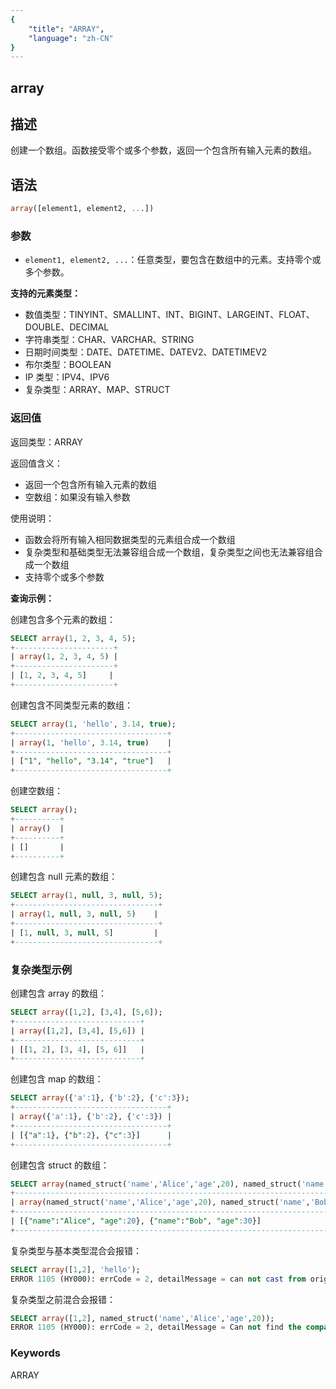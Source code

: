 ```yaml
---
{
    "title": "ARRAY",
    "language": "zh-CN"
}
---
```


## array

<version since="2.0.0">

</version>

## 描述

创建一个数组。函数接受零个或多个参数，返回一个包含所有输入元素的数组。

## 语法

```sql
array([element1, element2, ...])
```

### 参数

- `element1, element2, ...`：任意类型，要包含在数组中的元素。支持零个或多个参数。

**支持的元素类型：**
- 数值类型：TINYINT、SMALLINT、INT、BIGINT、LARGEINT、FLOAT、DOUBLE、DECIMAL
- 字符串类型：CHAR、VARCHAR、STRING
- 日期时间类型：DATE、DATETIME、DATEV2、DATETIMEV2
- 布尔类型：BOOLEAN
- IP 类型：IPV4、IPV6
- 复杂类型：ARRAY、MAP、STRUCT

### 返回值

返回类型：ARRAY<T>

返回值含义：
- 返回一个包含所有输入元素的数组
- 空数组：如果没有输入参数

使用说明：
- 函数会将所有输入相同数据类型的元素组合成一个数组
- 复杂类型和基础类型无法兼容组合成一个数组，复杂类型之间也无法兼容组合成一个数组
- 支持零个或多个参数

**查询示例：**

创建包含多个元素的数组：
```sql
SELECT array(1, 2, 3, 4, 5);
+----------------------+
| array(1, 2, 3, 4, 5) |
+----------------------+
| [1, 2, 3, 4, 5]     |
+----------------------+
```

创建包含不同类型元素的数组：
```sql
SELECT array(1, 'hello', 3.14, true);
+----------------------------------+
| array(1, 'hello', 3.14, true)    |
+----------------------------------+
| ["1", "hello", "3.14", "true"]   |
+----------------------------------+
```

创建空数组：
```sql
SELECT array();
+----------+
| array()  |
+----------+
| []       |
+----------+
```

创建包含 null 元素的数组：
```sql
SELECT array(1, null, 3, null, 5);
+--------------------------------+
| array(1, null, 3, null, 5)    |
+--------------------------------+
| [1, null, 3, null, 5]         |
+--------------------------------+
```

### 复杂类型示例

创建包含 array 的数组：
```sql
SELECT array([1,2], [3,4], [5,6]);
+----------------------------+
| array([1,2], [3,4], [5,6]) |
+----------------------------+
| [[1, 2], [3, 4], [5, 6]]   |
+----------------------------+
```

创建包含 map 的数组：
```sql
SELECT array({'a':1}, {'b':2}, {'c':3});
+----------------------------------+
| array({'a':1}, {'b':2}, {'c':3}) |
+----------------------------------+
| [{"a":1}, {"b":2}, {"c":3}]      |
+----------------------------------+
```

创建包含 struct 的数组：
```sql
SELECT array(named_struct('name','Alice','age',20), named_struct('name','Bob','age',30));
+-----------------------------------------------------------------------------------+
| array(named_struct('name','Alice','age',20), named_struct('name','Bob','age',30)) |
+-----------------------------------------------------------------------------------+
| [{"name":"Alice", "age":20}, {"name":"Bob", "age":30}]                            |
+-----------------------------------------------------------------------------------+
```

复杂类型与基本类型混合会报错：
```sql
SELECT array([1,2], 'hello');
ERROR 1105 (HY000): errCode = 2, detailMessage = can not cast from origin type ARRAY<TINYINT> to target type=TEXT
```

复杂类型之前混合会报错：
```sql
SELECT array([1,2], named_struct('name','Alice','age',20));
ERROR 1105 (HY000): errCode = 2, detailMessage = Can not find the compatibility function signature: array(ARRAY<TINYINT>, STRUCT<name:VARCHAR(5),age:TINYINT>)
```

### Keywords

ARRAY
